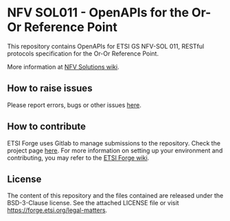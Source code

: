 # NFV SOL011 - OpenAPIs for the Or-Or Reference Point

This repository contains OpenAPIs for ETSI GS NFV-SOL 011, RESTful protocols 
specification for the Or-Or Reference Point.

More information at [NFV Solutions wiki](https://nfvwiki.etsi.org/index.php?title=NFV_Solutions).

## How to raise issues

Please report errors, bugs or other 
issues [here](https://forge.etsi.org/rep/nfv/SOL011/issues).

## How to contribute

ETSI Forge uses Gitlab to manage submissions to the repository. 
Check the project page [here](https://forge.etsi.org/rep/nfv/SOL011).
For more information on setting up your environment and contributing, you may 
refer to the [ETSI Forge wiki](https://forge.etsi.org/wiki/index.php/Main_Page).

## License

The content of this repository and the files contained are released under the BSD-3-Clause license.
See the attached LICENSE file or visit https://forge.etsi.org/legal-matters.
